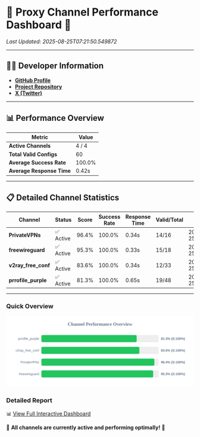 # 🌟 Proxy Channel Performance Dashboard 🌟

_Last Updated: 2025-08-25T07:21:50.549872_

---

## 👩‍💻 Developer Information

- **[GitHub Profile](https://github.com/4n0nymou3)**  
- **[Project Repository](https://github.com/4n0nymou3/multi-proxy-config-fetcher)**  
- **[X (Twitter)](https://x.com/4n0nymou3)**  

---

## 📊 Performance Overview

| Metric                | Value       |
|-----------------------|-------------|
| **Active Channels**   | 4 / 4       |
| **Total Valid Configs** | 60          |
| **Average Success Rate** | 100.0%      |
| **Average Response Time** | 0.42s       |

---

## 📋 Detailed Channel Statistics

| Channel          | Status     | Score  | Success Rate | Response Time | Valid/Total | Last Success               |
|------------------|------------|--------|--------------|---------------|-------------|----------------------------|
| **PrivateVPNs**  | ✅ Active  | 96.4%  | 100.0% | 0.34s         | 14/16       | 2025-08-25T07:21:50.192795 |
| **freewireguard**  | ✅ Active  | 95.3%  | 100.0% | 0.33s         | 15/18       | 2025-08-25T07:21:50.548049 |
| **v2ray_free_conf**  | ✅ Active  | 83.6%  | 100.0% | 0.34s         | 12/33       | 2025-08-25T07:21:49.814838 |
| **prrofile_purple**  | ✅ Active  | 81.3%  | 100.0% | 0.65s         | 19/48       | 2025-08-25T07:21:49.404987 |

---

### Quick Overview
<div align="center">
  <a href="https://raw.githubusercontent.com/nullluser/NullRepo/refs/heads/main/assets/channel_stats_chart.svg">
    <img src="https://raw.githubusercontent.com/nullluser/NullRepo/refs/heads/main/assets/channel_stats_chart.svg" alt="Source Performance Statistics" width="800">
  </a>
</div>

### Detailed Report
📊 [View Full Interactive Dashboard](https://htmlpreview.github.io/?https://github.com/nullluser/NullRepo/blob/main/assets/performance_report.html)

🎉 **All channels are currently active and performing optimally!** 🎉
